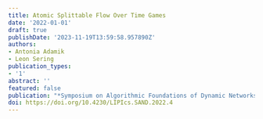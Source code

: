 ```yaml
---
title: Atomic Splittable Flow Over Time Games
date: '2022-01-01'
draft: true
publishDate: '2023-11-19T13:59:58.957890Z'
authors:
- Antonia Adamik
- Leon Sering
publication_types:
- '1'
abstract: ''
featured: false
publication: "*Symposium on Algorithmic Foundations of Dynamic Networks (SAND'22)*"
doi: https://doi.org/10.4230/LIPIcs.SAND.2022.4
---
```


